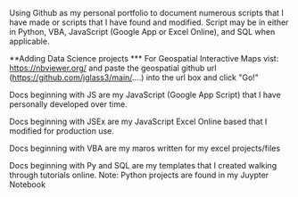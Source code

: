 Using Github as my personal portfolio to document numerous scripts that I have made or scripts that I have found and modified.
Script may be in either in Python, VBA, JavaScript (Google App or Excel Online), and SQL when applicable.

**Adding Data Science projects
*** For Geospatial Interactive Maps vist: https://nbviewer.org/  and paste the geospatial github url (https://github.com/jglass3/main/....) into the url box and click "Go!"

Docs beginning with JS are my JavaScript (Google App Script) that I have personally developed over time.

Docs beginning with JSEx are my JavaScript Excel Online based that I modified for production use. 

Docs beginning with VBA are my maros written for my excel projects/files

Docs beginning with Py and SQL are my templates that I created walking through tutorials online.
  Note: Python projects are found in my Juypter Notebook


